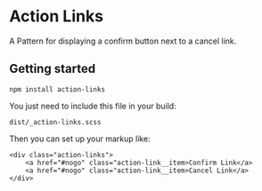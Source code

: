 # Action Links

A Pattern for displaying a confirm button next to a cancel link.

## Getting started

    npm install action-links

You just need to include this file in your build:

    dist/_action-links.scss

Then you can set up your markup like:

    <div class="action-links">
        <a href="#nogo" class="action-link__item>Confirm Link</a>
        <a href="#nogo" class="action-link__item>Cancel Link</a>
    </div>